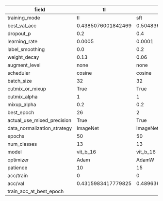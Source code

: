 | field                       | tl                 | sft                | fft                 |
|-----------------------------|--------------------|--------------------|---------------------|
| training_mode               | tl                 | sft                | fft                 |
| best_val_acc                | 0.4385076001842469 | 0.504836480884385  | 0.5142791340396131  |
| dropout_p                   | 0.2                | 0.4                | 0.5                 |
| learning_rate               | 0.0005             | 0.0001             | 5e-06               |
| label_smoothing             | 0.0                | 0.2                | 0.0                 |
| weight_decay                | 0.13               | 0.06               | 0.06                |
| augment_level               | none               | none               | none                |
| scheduler                   | cosine             | cosine             | plateau             |
| batch_size                  | 32                 | 32                 | 32                  |
| cutmix_or_mixup             | True               | True               | True                |
| cutmix_alpha                | 1                  | 1                  | 1                   |
| mixup_alpha                 | 0.2                | 0.2                | 0.2                 |
| best_epoch                  | 26                 | 2                  | 7                   |
| actual_use_mixed_precision  | True               | True               | True                |
| data_normalization_strategy | ImageNet           | ImageNet           | ImageNet            |
| epochs                      | 50                 | 50                 | 50                  |
| num_classes                 | 13                 | 13                 | 13                  |
| model                       | vit_b_16           | vit_b_16           | vit_b_16            |
| optimizer                   | Adam               | AdamW              | AdamW               |
| patience                    | 10                 | 15                 | 10                  |
| acc/train                   | 0                  | 0                  | 0                   |
| acc/val                     | 0.4315983417779825 | 0.4896361123906034 | 0.49930907415937353 |
| train_acc_at_best_epoch     |                    |                    |                     |